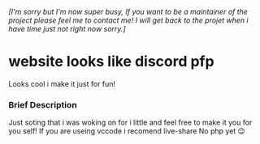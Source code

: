_[I'm sorry but I'm now super busy, If you want to be a maintainer of the project please feel me to contact me! I will get back to the projet when i have time just not right now sorry.]_

# website looks like discord pfp
Looks cool i make it just for fun!

### Brief Description
Just soting that i was woking on for i little and feel free to make it you for you self!
If you are useing vccode i recomend live-share
No php yet 😉
